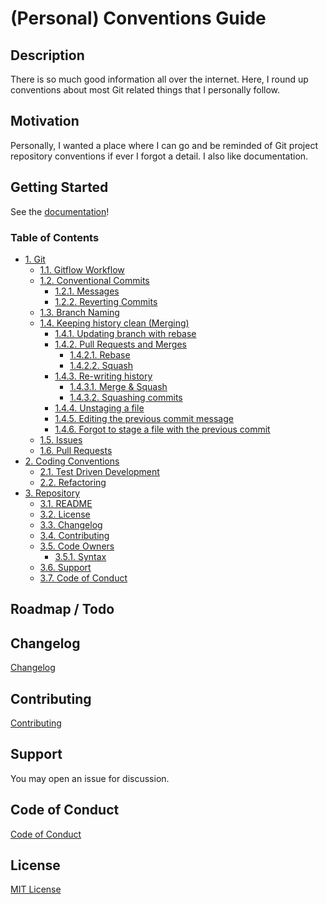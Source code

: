 # (Personal) Conventions Guide

## Description

There is so much good information all over the internet. Here, I round up conventions about most Git related things that I personally follow.

## Motivation

Personally, I wanted a place where I can go and be reminded of Git project repository conventions if ever I forgot a detail. I also like documentation.

## Getting Started

See the [documentation](./conventions.md)!

### Table of Contents

- [1. Git](./conventions.md#1-git)
    - [1.1. Gitflow Workflow](./conventions.md#11-gitflow-workflow)
    - [1.2. Conventional Commits](./conventions.md#12-conventional-commits)
        - [1.2.1. Messages](./conventions.md#121-messages)
        - [1.2.2. Reverting Commits](./conventions.md#122-reverting-commits)
    - [1.3. Branch Naming](./conventions.md#13-branch-naming)
    - [1.4. Keeping history clean (Merging)](./conventions.md#14-keeping-history-clean-merging)
        - [1.4.1. Updating branch with rebase](./conventions.md#141-updating-branch-with-rebase)
        - [1.4.2. Pull Requests and Merges](./conventions.md#142-pull-requests-and-merges)
            - [1.4.2.1. Rebase](./conventions.md#1421-rebase)
            - [1.4.2.2. Squash](./conventions.md#1422-squash)
        - [1.4.3. Re-writing history](./conventions.md#143-re-writing-history)
            - [1.4.3.1. Merge & Squash](./conventions.md#1431-merge--squash)
            - [1.4.3.2. Squashing commits](./conventions.md#1432-squashing-commits)
        - [1.4.4. Unstaging a file](./conventions.md#144-unstaging-a-file)
        - [1.4.5. Editing the previous commit message](./conventions.md#145-editing-the-previous-commit-message)
        - [1.4.6. Forgot to stage a file with the previous commit](./conventions.md#146-forgot-to-stage-a-file-with-the-previous-commit)
    - [1.5. Issues](./conventions.md#15-issues)
    - [1.6. Pull Requests](./conventions.md#16-pull-requests)
- [2. Coding Conventions](./conventions.md#2-coding-conventions)
    - [2.1. Test Driven Development](./conventions.md#21-test-driven-development)
    - [2.2. Refactoring](./conventions.md#22-refactoring)
- [3. Repository](./conventions.md#3-repository)
    - [3.1. README](./conventions.md#31-readme)
    - [3.2. License](./conventions.md#32-license)
    - [3.3. Changelog](./conventions.md#33-changelog)
    - [3.4. Contributing](./conventions.md#34-contributing)
    - [3.5. Code Owners](./conventions.md#35-code-owners)
        - [3.5.1. Syntax](./conventions.md#351-syntax)
    - [3.6. Support](./conventions.md#36-support)
    - [3.7. Code of Conduct](./conventions.md#37-code-of-conduct)

## Roadmap / Todo

## Changelog

[Changelog](./CHANGELOG.md)

## Contributing

[Contributing](./CONTRIBUTING.md)

## Support

You may open an issue for discussion.

## Code of Conduct

[Code of Conduct](./CODE-OF-CONDUCT.md)

## License

[MIT License](./LICENSE)
